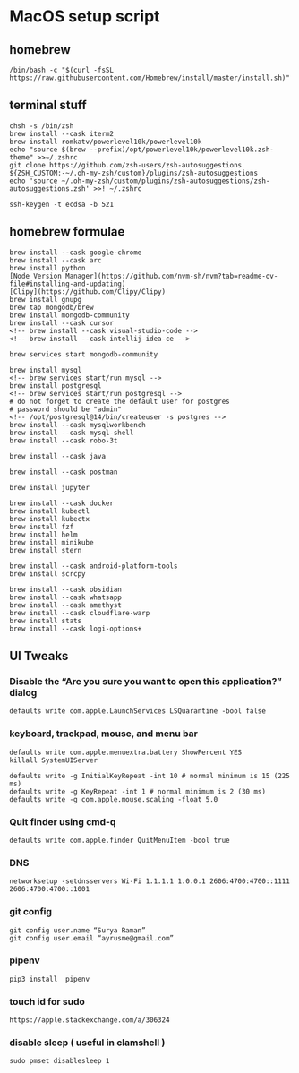 # MacOS setup script


## homebrew
```
/bin/bash -c "$(curl -fsSL https://raw.githubusercontent.com/Homebrew/install/master/install.sh)"
```

## terminal stuff

```
chsh -s /bin/zsh
brew install --cask iterm2
brew install romkatv/powerlevel10k/powerlevel10k
echo "source $(brew --prefix)/opt/powerlevel10k/powerlevel10k.zsh-theme" >>~/.zshrc
git clone https://github.com/zsh-users/zsh-autosuggestions ${ZSH_CUSTOM:-~/.oh-my-zsh/custom}/plugins/zsh-autosuggestions
echo 'source ~/.oh-my-zsh/custom/plugins/zsh-autosuggestions/zsh-autosuggestions.zsh' >>! ~/.zshrc

ssh-keygen -t ecdsa -b 521
```

## homebrew formulae

```
brew install --cask google-chrome
brew install --cask arc
brew install python
[Node Version Manager](https://github.com/nvm-sh/nvm?tab=readme-ov-file#installing-and-updating)
[Clipy](https://github.com/Clipy/Clipy)
brew install gnupg
brew tap mongodb/brew
brew install mongodb-community
brew install --cask cursor
<!-- brew install --cask visual-studio-code -->
<!-- brew install --cask intellij-idea-ce -->

brew services start mongodb-community

brew install mysql
<!-- brew services start/run mysql -->
brew install postgresql
<!-- brew services start/run postgresql -->
# do not forget to create the default user for postgres
# password should be "admin"
<!-- /opt/postgresql@14/bin/createuser -s postgres -->
brew install --cask mysqlworkbench
brew install --cask mysql-shell
brew install --cask robo-3t

brew install --cask java

brew install --cask postman

brew install jupyter

brew install --cask docker
brew install kubectl
brew install kubectx
brew install fzf
brew install helm
brew install minikube
brew install stern

brew install --cask android-platform-tools
brew install scrcpy

brew install --cask obsidian
brew install --cask whatsapp
brew install --cask amethyst
brew install --cask cloudflare-warp
brew install stats
brew install --cask logi-options+
```

## UI Tweaks

### Disable the “Are you sure you want to open this application?” dialog
```
defaults write com.apple.LaunchServices LSQuarantine -bool false
```

### keyboard, trackpad, mouse, and menu bar

```
defaults write com.apple.menuextra.battery ShowPercent YES
killall SystemUIServer

defaults write -g InitialKeyRepeat -int 10 # normal minimum is 15 (225 ms)
defaults write -g KeyRepeat -int 1 # normal minimum is 2 (30 ms)
defaults write -g com.apple.mouse.scaling -float 5.0
```

### Quit finder using cmd-q
```
defaults write com.apple.finder QuitMenuItem -bool true
```

### DNS
```
networksetup -setdnsservers Wi-Fi 1.1.1.1 1.0.0.1 2606:4700:4700::1111 2606:4700:4700::1001
```

### git config

```
git config user.name “Surya Raman”
git config user.email “ayrusme@gmail.com”
```

### pipenv 
```
pip3 install  pipenv
```

### touch id for sudo
```
https://apple.stackexchange.com/a/306324
```

### disable sleep ( useful in clamshell )
```
sudo pmset disablesleep 1
```